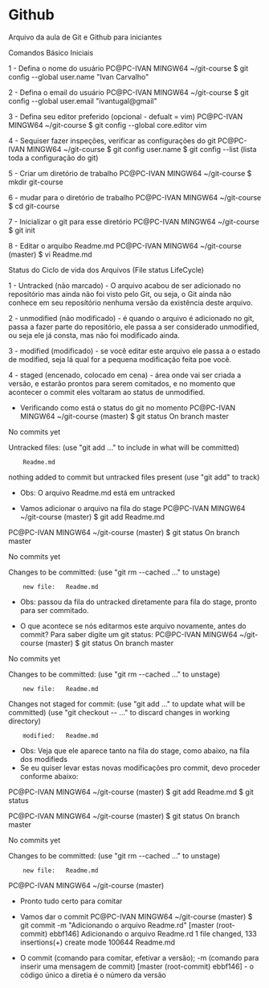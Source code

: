 # Github

Arquivo da aula de Git e Github para iniciantes

Comandos Básico Iniciais

1 - Defina o nome do usuário
PC@PC-IVAN MINGW64 ~/git-course
$ git config --global user.name "Ivan Carvalho"

2 - Defina o email do usuário
PC@PC-IVAN MINGW64 ~/git-course
$ git config --global user.email "ivantugal@gmail"

3 - Defina seu editor preferido (opcional - defualt = vim)
PC@PC-IVAN MINGW64 ~/git-course
$ git config --global core.editor vim

4 - Sequiser fazer inspeções, verificar as configurações do git
PC@PC-IVAN MINGW64 ~/git-course
$ git config user.name
$ git config --list (lista toda a configuração do git)

5 - Criar um diretório de trabalho
PC@PC-IVAN MINGW64 ~/git-course
$ mkdir git-course

6 - mudar para o diretório de trabalho
PC@PC-IVAN MINGW64 ~/git-course
$ cd git-course

7 - Inicializar o git para esse diretório
PC@PC-IVAN MINGW64 ~/git-course
$ git init

8 - Editar o arquibo Readme.md
PC@PC-IVAN MINGW64 ~/git-course (master)
$ vi Readme.md


Status do Ciclo de vida dos Arquivos (File status LifeCycle)

1 - Untracked (não marcado) - O arquivo acabou de ser adicionado 
no repositório mas ainda não foi visto pelo Git, ou seja, o Git
ainda não conhece em seu reposítório nenhuma versão da existência 
deste arquivo.

2 - unmodified (não modificado) - é quando o arquivo é adicionado no git,
passa a fazer parte do repositório, ele passa a ser considerado unmodified, 
ou seja ele já consta, mas não foi modificado ainda.

3 - modified (modificado) - se você editar este arquivo ele passa a o 
estado de modified, seja lá qual for a pequena modificação feita poe você. 

4 - staged (encenado, colocado em cena) - área onde vai ser criada a versão,
e estarão prontos para serem comitados, e no momento que acontecer o commit
eles voltaram ao status de unmodified.

- Verificando como está o status do git no momento
PC@PC-IVAN MINGW64 ~/git-course (master)
$ git status
On branch master

No commits yet

Untracked files:
  (use "git add <file>..." to include in what will be committed)

        Readme.md

nothing added to commit but untracked files present (use "git add" to track)

- Obs: O arquivo Readme.md está em untracked

- Vamos adicionar o arquivo na fila do stage
PC@PC-IVAN MINGW64 ~/git-course (master)
$ git add Readme.md

PC@PC-IVAN MINGW64 ~/git-course (master)
$ git status
On branch master

No commits yet

Changes to be committed:
  (use "git rm --cached <file>..." to unstage)

        new file:   Readme.md

- Obs: passou da fila do untracked diretamente para fila do stage, 
pronto para ser commitado.

- O que acontece se nós editarmos este arquivo novamente, antes do commit?
Para saber digite um git status:
PC@PC-IVAN MINGW64 ~/git-course (master)
$ git status
On branch master

No commits yet

Changes to be committed:
  (use "git rm --cached <file>..." to unstage)

        new file:   Readme.md

Changes not staged for commit:
  (use "git add <file>..." to update what will be committed)
  (use "git checkout -- <file>..." to discard changes in working directory)

        modified:   Readme.md

 - Obs: Veja que ele aparece tanto na fila do stage, como abaixo, na fila dos modifieds
 - Se eu quiser levar estas novas modificações pro commit, devo proceder conforme abaixo:
 
 PC@PC-IVAN MINGW64 ~/git-course (master)
 $ git add Readme.md
 $ git status

PC@PC-IVAN MINGW64 ~/git-course (master)
$ git status
On branch master

No commits yet

Changes to be committed:
  (use "git rm --cached <file>..." to unstage)

        new file:   Readme.md


PC@PC-IVAN MINGW64 ~/git-course (master)

- Pronto tudo certo para comitar
- Vamos dar o commit
PC@PC-IVAN MINGW64 ~/git-course (master)
$ git commit -m "Adicionando o arquivo Readme.rd"
[master (root-commit) ebbf146] Adicionando o arquivo Readme.rd
 1 file changed, 133 insertions(+)
 create mode 100644 Readme.md

- O commit (comando para comitar, efetivar a versão); 
    -m (comando para inserir uma mensagem de commit)
    [master (root-commit) ebbf146] - o código único a diretia é o número da versão